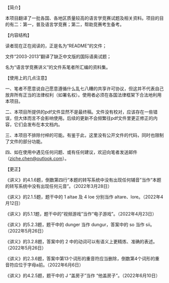 【简介】

本项目翻译了一批各国、各地区质量较高的语言学竞赛试题及相关资料。项目的目的有二：第一，普及语言学竞赛；第二，帮助竞赛考生备考。


【内容结构】

读者现在正在阅读的，正是名为“README”的文件；

文件“2003-2013”翻译了缺乏中文版的国际语奥试题；

名为“语言学竞赛讲义”的文件系笔者所汇编的资料集。


【使用上的几点注意】

一、笔者不愿意说自己愿意遵循什么乱七八糟的共享许可协议，但这并不代表自己放弃所有正当的法律权利（如署名权）。使用者必须在各国法律框架下合法地利用本项目。

二、本项目所提供的pdf文件显然不是最终稿。文件没有校对，应该存在一些错误，但大体而言不会影响使用。后续的更新不会频繁往pdf文件里更正修正的内容，它们会发布在本文档内。

三、本项目不排除付梓的可能。有鉴于此，这里没有公开文件的代码，同时也限制了文件的部分功能。

四、如在使用中遇见任何问题、或有任何建议，欢迎向笔者发送邮件（ziche.chen@outlook.com）。


【更正】

《讲义》的4.1.6题，倒数第四行“本题的转写系统中没有出现任何辅音”当作“本题的转写系统中没有出现任何元音”。（2022年3月28日）

《讲义》的2.1.5题，题干中的 1 altae 及 4 loe 分别当作 altare、lore。（2022年4月12日）

《讲义》的5.1.1题，题干中的“视频游戏”当作“电子游戏”。（2022年4月23日）

《讲义》的5.2.3题，题干中的 dunger 当作 dungur，答案中的 so 当作 sii。（2022年5月26日）

《讲义》的3.2.8题，答案中的 2 中的动词可以有语义上更精炼、准确的表述。（2022年5月26日）

《讲义》的2.3.6题，答案中第13个词形的重音符应当删除，倒数第4个词形的重音符应位于字母a前。（2022年6月6日）

《讲义》的4.2.5题，题干中的 J “盖房子”当作 “他盖房子”。（2022年6月10日）
